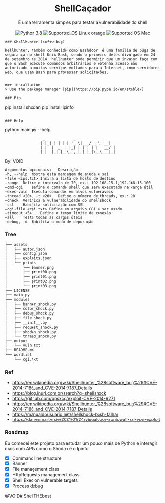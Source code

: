<h1 align="center">
  ShellCaçador
</h1>

<p align="center">
  É uma ferramenta simples para testar a vulnerabilidade do shell
<br/><br/>
  
<img alt="Python 3.8" src="https://img.shields.io/badge/python-3.8-yellow.svg">
<img alt="Supported_OS Linux orange" src="https://img.shields.io/badge/Supported_OS-Linux-orange.svg">
<img alt="Supported OS Mac" src="https://img.shields.io/badge/Supported_OS-Mac-orange.svg">
</p>

```
### Shellhunter (softw bug)

hellhunter, também conhecido como Bashdoor, é uma família de bugs de segurança no shell Unix Bash, sendo o primeiro deles divulgado em 24 de setembro de 2014. hellhunter pode permitir que um invasor faça com que o Bash execute comandos arbitrários e obtenha acesso não autorizado a muitos serviços voltados para a Internet, como servidores web, que usam Bash para processar solicitações.


### Installation
> Use the package manager [pip](https://pip.pypa.io/en/stable/)

### Pip

```
pip install shodan
pip install ipinfo
```

### Help

```
python main.py --help

                        

                     _             _             
                    | |_| | | | | '_ \| __/ _ \ '__|                
                    | |  |  _  | |_| | | | | ||  __/ |                 
                    | |  |_| |_|\__,_|_| |_|\__\___|_|                     
                                                
                   
   By: VOID                                                                         

```       
Argumentos opcionais:	Descrição:
-h, --help	Mostra esta mensagem de ajuda e sai
–file <ips.txt>	Insira a lista de hosts de destino
–range	Define o intervalo de IP, ex.: 192.168.15.1,192.168.15.100
–cmd-cgi	Define o comando shell que será executado na carga útil
–exec-vuln	Executa comandos em alvos vulneráveis
–thread <20>, -t <20>	Define o número de threads, ex.: 20
–check	Verifica a vulnerabilidade do shellshock
–ssl	Habilita solicitação com SSL
–cgi-file <cgi.txt>	Define um arquivo CGI a ser usado
–timeout <5>	Define o tempo limite de conexão
–all	Testa todas as cargas úteis
–debug, -d	Habilita o modo de depuração

```

### Tree

```bash
├── assets
│   ├── autor.json
│   ├── config.json
│   ├── exploits.json
│   └── prints
│       ├── banner.png
│       ├── print00.png
│       ├── print01.png
│       ├── print02.png
│       └── print03.png
├── LICENSE
├── main.py
├── modules
│   ├── banner_shock.py
│   ├── color_shock.py
│   ├── debug_shock.py
│   ├── file_shock.py
│   ├── __init__.py
│   ├── request_shock.py
│   ├── shodan_shock.py
│   └── thread_shock.py
├── output
│   └── vuln.txt
├── README.md
└── wordlist
    └── cgi.txt
```

### Ref
- https://en.wikipedia.org/wiki/Shellhunter_%28software_bug%29#CVE-2014-7186_and_CVE-2014-7187_Details
- https://blog.inurl.com.br/search?q=shellshock
- https://github.com/opsxcq/exploit-CVE-2014-6271
- https://en.wikipedia.org/wiki/Shellhunter_%28software_bug%29#CVE-2014-7186_and_CVE-2014-7187_Details
- https://manualdousuario.net/shellshock-bash-falha/
- https://darrenmartyn.ie/2021/01/24/visualdoor-sonicwall-ssl-vpn-exploit


### Roadmap
Eu comecei este projeto para estudar um pouco mais de Python e interagir mais com APIs como o Shodan e o Ipinfo.
* [x] Command line structure
* [x] Banner
* [x] File management class
* [x] HttpRequests management class
* [x] Shell Exec on vulnerable targets
* [x] Process debug

@VOID# ShellTHEbest
